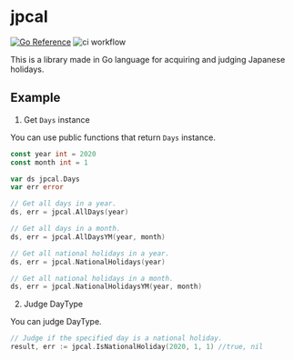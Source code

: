 # jpcal

[![Go Reference](https://pkg.go.dev/badge/github.com/kudagonbe/jpcal.svg)](https://pkg.go.dev/github.com/kudagonbe/jpcal)
![ci workflow](https://github.com/kudagonbe/jpcal/actions/workflows/ci.yml/badge.svg)

This is a library made in Go language for acquiring and judging Japanese holidays.

## Example

1. Get `Days` instance

You can use public functions that return `Days` instance.
```go
const year int = 2020
const month int = 1

var ds jpcal.Days
var err error

// Get all days in a year.
ds, err = jpcal.AllDays(year)

// Get all days in a month.
ds, err = jpcal.AllDaysYM(year, month)

// Get all national holidays in a year.
ds, err = jpcal.NationalHolidays(year)

// Get all national holidays in a month.
ds, err = jpcal.NationalHolidaysYM(year, month)

```

2. Judge DayType

You can judge DayType.

```go
// Judge if the specified day is a national holiday.
result, err := jpcal.IsNationalHoliday(2020, 1, 1) //true, nil

```